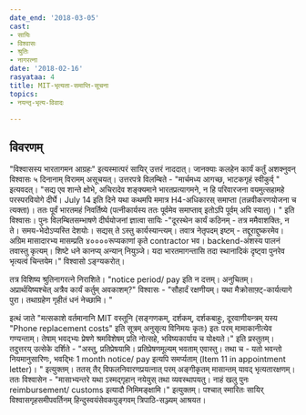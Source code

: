 ```yaml
---
date_end: '2018-03-05'
cast:
- सायिः
- विश्वासः
- श्रुतिः
- नागरत्ना
date: '2018-02-16'
rasyataa: 4
title: MIT-भृत्यता-समाप्ति-सूचना
topics:
- नयन्तृ-भृत्य-विवादः

---
```


## विवरणम्
"विश्वासस्य भारतागमन आग्रहः" इत्यस्मात्परं सायिर् उत्तरं नाददात्। जानक्याः‌ कलहेन कार्यं कर्तुं अशक्नुवन् विश्वासः ५ दिनानाम् विरामम् असूचयत्। उत्तरपत्रे विलम्बिते - "मार्चमध्य आगच्छ, भाटकगृहं स्वीकुर्व् " इत्यवदत्। "सद्य​ एव शान्ते क्षोभे, अचिरादेव शङ्क्यमाने भारतप्रत्यागमने, न हि परिवारजना वयमुत्सहामहे ​परस्परवियोगे दीर्घे। July 14 इति दिने यथा कथमपि ममात्र H4-अधिकारस् समाप्ता (तन्नवीकरणयोजना च त्यक्ता)। ततः पूर्वं भारतमहं निवर्तिष्ये (पत्नीकार्यस्य ततः पूर्वमेव समाप्ताव् इतोऽपि पूर्वम् अपि स्यात्)। " इति विश्वासः। पुनः विलम्बितसम्भाषणे  दीर्घयोजनां ज्ञात्वा सायिः -‌"दूरस्थेन कार्यं कठिनम् - तत्र ममैवाशक्तिः, न ते। समय-भेदोऽप्यस्ति देशयोः। सद्यस् ते ऽस्तु कार्यस्यान्त्यम्। तवात्र नेतृपदम् इष्टम् - तद्दूराद्दुष्करमेव। अग्रिम मासादारभ्य मासम्प्रति ४००००रूप्यकाणां कृते contractor भव। backend-अंशस्य पालनं तवास्तु कृत्यम्। शिष्टे धने कानप्य् अन्यान् नियुञ्जे। यदा भारतमागन्तासि तदा स्थानादिकं दृष्ट्वा पुनरेव भृत्यत्वं चिन्तयेम।" विश्वासो ऽङ्ग्यकरोत्।

तत्र विशिष्य श्रुतिनागरत्ने निराशिते। "notice period/ pay इति न दत्तम्। अनुचितम्। अप्रार्थयिष्यश्चेत् अत्रैव कार्यं कर्तुम् अवकाशम्?" विश्वासः - "सौहार्दं रक्षणीयम्। यथा मैक्रोसाफ़्ट्-कार्यत्यागे पुरा। तथाग्रहेण गृहीतं धनं नेच्छामि। "

इत्थं जाते "मत्सकाशे वर्तमानानि MIT वस्तूनि (सङ्गणकम्, दर्शकम्, दर्शकबाहुः, दूरवाणीयन्त्रम् यस्य "Phone replacement costs" इति सूत्रम् अनुसृत्य विनिमयः कृतः) इतः परम् मामाकानीत्येव गण्यन्ताम्। तेषाम् भवद्भ्यः प्रेषणे श्रमविशेषम् प्रति नोत्सहे, भविष्यकार्याय च योक्ष्यते।" इति प्रस्तुतम्। तदुत्तरय् उत्सेके दर्शिते - "अस्तु, प्रतिप्रेषयामि। प्रतिप्रेषणमूल्यम् भवताम् एवास्तु। तथा च - यतो भवन्तो नियमानुसारिणः, भवद्भिः 1 month notice/ pay इत्यपि समर्प्यताम् (Item 11 in appointment letter)। " इत्युक्तम्। ततस् तैर् विफलनिवारणप्रयत्नात् परम् अङ्गीकृतम् मासान्तम् यावद् भृत्यतारक्षणम्। ततः विश्वासेन - "मासाभ्यन्तरे यथा ऽस्मद्गृहान् नयेयुस् तथा व्यवस्थापयतु। नाहं खलु पुनः reimbursement/ customs इत्यादौ निमिमङ्क्षामि।" इत्युक्तम्। पश्चात् स्मारितः सायिर् विश्वासगृहसमीपवर्तिनम् हिन्दुस्वयंसेवकपुङ्गवम् त्रिपाठि-सञ्ज्यम् आश्रयत।


